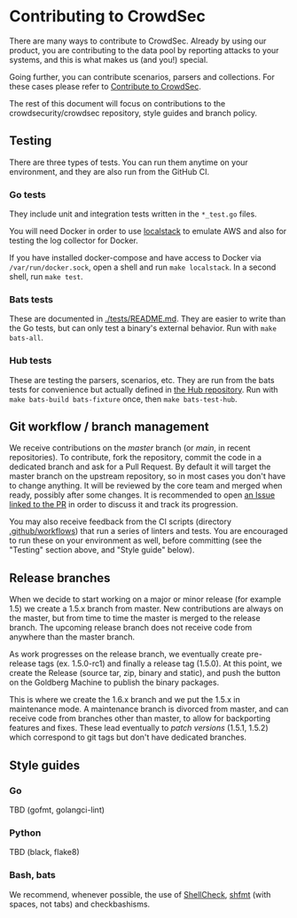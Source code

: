# Contributing to CrowdSec <!-- omit in toc -->

There are many ways to contribute to CrowdSec. Already by using our product, you are contributing to the data pool by reporting attacks to your systems, and this is what makes us (and you!) special.

Going further, you can contribute scenarios, parsers and collections. For these cases please refer to [Contribute to CrowdSec](https://doc.crowdsec.net/docs/next/contributing/getting_started).

The rest of this document will focus on contributions to the crowdsecurity/crowdsec repository, style guides and branch policy.

## Testing

There are three types of tests. You can run them anytime on your environment,
and they are also run from the GitHub CI.

### Go tests

They include unit and integration tests written in the `*_test.go` files.

You will need Docker in order to use [localstack](https://github.com/localstack/localstack) to emulate AWS and also for testing the log collector for Docker.

If you have installed docker-compose and have access to Docker via `/var/run/docker.sock`, open a shell and run `make localstack`. In a second shell, run `make test`.

### Bats tests

These are documented in [./tests/README.md](./tests/README.md).
They are easier to write than the Go tests, but can only test
a binary's external behavior. Run with `make bats-all`.

### Hub tests

These are testing the parsers, scenarios, etc. They are run from the bats tests
for convenience but actually defined in [the Hub
repository](https://github.com/crowdsecurity/hub/tree/master/.tests).
Run with `make bats-build bats-fixture` once, then `make bats-test-hub`.

## Git workflow / branch management

We receive contributions on the _master_ branch (or _main_, in recent repositories). To contribute, fork the repository, commit the code in a dedicated branch and ask for a Pull Request. By default it will target the master branch on the upstream repository, so in most cases you don't have to change anything. It will be reviewed by the core team and merged when ready, possibly after some changes. It is recommended to open [an Issue linked to the PR](https://docs.github.com/en/issues/tracking-your-work-with-issues/linking-a-pull-request-to-an-issue) in order to discuss it and track its progression.

You may also receive feedback from the CI scripts (directory [.github/workflows](.github/workflows)) that run a series of linters and tests. You are encouraged to run these on your environment as well, before committing (see the "Testing" section above, and "Style guide" below).

## Release branches

When we decide to start working on a major or minor release (for example 1.5) we create a 1.5.x branch from master. New contributions are always on the master, but from time to time the master is merged to the release branch. The upcoming release branch does not receive code from anywhere than the master branch.

As work progresses on the release branch, we eventually create pre-release tags (ex. 1.5.0-rc1) and finally a release tag (1.5.0). At this point, we create the Release (source tar, zip, binary and static), and push the button on the Goldberg Machine to publish the binary packages.

This is where we create the 1.6.x branch and we put the 1.5.x in maintenance mode. A maintenance branch is divorced from master, and can receive code from branches other than master, to allow for backporting features and fixes. These lead eventually to _patch versions_ (1.5.1, 1.5.2) which correspond to git tags but don't have dedicated branches.

## Style guides

### Go

TBD (gofmt, golangci-lint)

### Python

TBD (black, flake8)

### Bash, bats

We recommend, whenever possible, the use of [ShellCheck](https://www.shellcheck.net/), [shfmt](https://github.com/patrickvane/shfmt) (with spaces, not tabs) and checkbashisms.

